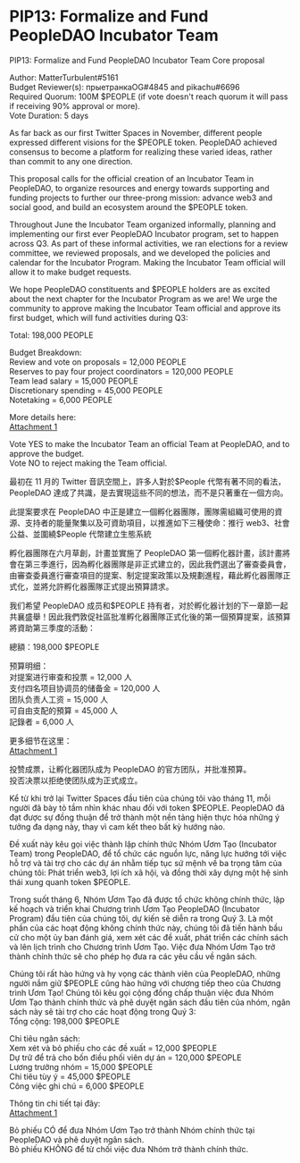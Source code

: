 # PIP13: Formalize and Fund PeopleDAO Incubator Team

PIP13: Formalize and Fund PeopleDAO Incubator Team
Core proposal

Author: MatterTurbulent#5161  
Budget Reviewer(s): прыетранкаOG#4845 and pikachu#6696  
Required Quorum: 100M $PEOPLE (if vote doesn't reach quorum it will pass if receiving 90% approval or more).  
Vote Duration: 5 days

As far back as our first Twitter Spaces in November, different people expressed different visions for the $PEOPLE token. PeopleDAO achieved consensus to become a platform for realizing these varied ideas, rather than commit to any one direction.

This proposal calls for the official creation of an Incubator Team in PeopleDAO, to organize resources and energy towards supporting and funding projects to further our three-prong mission: advance web3 and social good, and build an ecosystem around the $PEOPLE token.

Throughout June the Incubator Team organized informally, planning and implementing our first ever PeopleDAO Incubator program, set to happen across Q3. As part of these informal activities, we ran elections for a review committee, we reviewed proposals, and we developed the policies and calendar for the Incubator Program. Making the Incubator Team official will allow it to make budget requests.

We hope PeopleDAO constituents and $PEOPLE holders are as excited about the next chapter for the Incubator Program as we are! We urge the community to approve making the Incubator Team official and approve its first budget, which will fund activities during Q3:

Total: 198,000 PEOPLE

Budget Breakdown:  
Review and vote on proposals = 12,000 PEOPLE  
Reserves to pay four project coordinators = 120,000 PEOPLE  
Team lead salary = 15,000 PEOPLE  
Discretionary spending = 45,000 PEOPLE  
Notetaking = 6,000 PEOPLE

More details here:  
[Attachment 1](./PIP13-attachment1.pdf)

Vote YES to make the Incubator Team an official Team at PeopleDAO, and to approve the budget.  
Vote NO to reject making the Team official.

最初在 11 月的 Twitter 音訊空間上，許多人對於$People 代幣有著不同的看法，PeopleDAO 達成了共識，是去實現這些不同的想法，而不是只著重在一個方向。

此提案要求在 PeopleDAO 中正是建立一個孵化器團隊，團隊需組織可使用的資源、支持者的能量聚集以及可資助項目，以推進如下三種使命：推行 web3、社會公益、並圍繞$People 代幣建立生態系統

孵化器團隊在六月草創，計畫並實施了 PeopleDAO 第一個孵化器計畫，該計畫將會在第三季進行，因為孵化器團隊是非正式建立的，因此我們選出了審查委員會，由審查委員進行審查項目的提案、制定提案政策以及規劃進程，藉此孵化器團隊正式化，並將允許孵化器團隊正式提出預算請求。

我们希望 PeopleDAO 成员和$PEOPLE 持有者，对於孵化器计划的下一章節一起共襄盛舉！因此我們敦促社區批准孵化器團隊正式化後的第一個預算提案，該預算將資助第三季度的活動：

總額：198,000 $PEOPLE

预算明细：  
对提案进行审查和投票 = 12,000 人  
支付四名项目协调员的储备金 = 120,000 人  
团队负责人工资 = 15,000 人  
可自由支配的預算 = 45,000 人  
記錄者 = 6,000 人

更多细节在这里：  
[Attachment 1](./PIP13-attachment1.pdf)

投赞成票，让孵化器团队成为 PeopleDAO 的官方团队，并批准预算。  
投否决票以拒绝使团队成为正式成立。

Kể từ khi trở lại Twitter Spaces đầu tiên của chúng tôi vào tháng 11, mỗi người đã bày tỏ tầm nhìn khác nhau đối với token $PEOPLE. PeopleDAO đã đạt được sự đồng thuận để trở thành một nền tảng hiện thực hóa những ý tưởng đa dạng này, thay vì cam kết theo bất kỳ hướng nào.

Đề xuất này kêu gọi việc thành lập chính thức Nhóm Ươm Tạo (Incubator Team) trong PeopleDAO, để tổ chức các nguồn lực, năng lực hướng tới việc hỗ trợ và tài trợ cho các dự án nhằm tiếp tục sứ mệnh về ba trọng tâm của chúng tôi: Phát triển web3, lợi ích xã hội, và đồng thời xây dựng một hệ sinh thái xung quanh token $PEOPLE.

Trong suốt tháng 6, Nhóm Ươm Tạo đã được tổ chức không chính thức, lập kế hoạch và triển khai Chương trình Ươm Tạo PeopleDAO (Incubator Program) đầu tiên của chúng tôi, dự kiến ​​sẽ diễn ra trong Quý 3. Là một phần của các hoạt động không chính thức này, chúng tôi đã tiến hành bầu cử cho một ủy ban đánh giá, xem xét các đề xuất, phát triển các chính sách và lên lịch trình cho Chương trình Ươm Tạo. Việc đưa Nhóm Ươm Tạo trở thành chính thức sẽ cho phép họ đưa ra các yêu cầu về ngân sách.

Chúng tôi rất hào hứng và hy vọng các thành viên của PeopleDAO, những người nắm giữ $PEOPLE cũng hào hứng với chương tiếp theo của Chương trình Ươm Tạo! Chúng tôi kêu gọi cộng đồng chấp thuận việc đưa Nhóm Ươm Tạo thành chính thức và phê duyệt ngân sách đầu tiên của nhóm, ngân sách này sẽ tài trợ cho các hoạt động trong Quý 3:  
Tổng cộng: 198,000 $PEOPLE

Chi tiêu ngân sách:  
Xem xét và bỏ phiếu cho các đề xuất = 12,000 $PEOPLE  
Dự trữ để trả cho bốn điều phối viên dự án = 120,000 $PEOPLE  
Lương trưởng nhóm = 15,000 $PEOPLE  
Chi tiêu tùy ý = 45,000 $PEOPLE  
Công việc ghi chú = 6,000 $PEOPLE

Thông tin chi tiết tại đây:  
[Attachment 1](./PIP13-attachment1.pdf)

Bỏ phiếu CÓ để đưa Nhóm Ươm Tạo trở thành Nhóm chính thức tại PeopleDAO và phê duyệt ngân sách.  
Bỏ phiếu KHÔNG để từ chối việc đưa Nhóm trở thành chính thức.
